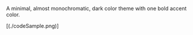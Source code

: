 A minimal, almost monochromatic, dark color theme with one bold accent color.

[(./codeSample.png)]
